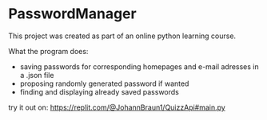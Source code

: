 # PasswordManager

This project was created as part of an online python learning course.

What the program does:
- saving passwords for corresponding homepages and e-mail adresses in a .json file 
- proposing randomly generated password if wanted
- finding and displaying already saved passwords

try it out on: https://replit.com/@JohannBraun1/QuizzApi#main.py
